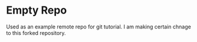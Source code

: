 # Empty Repo

Used as an example remote repo for git tutorial. 
I am making certain chnage to this forked repository.
